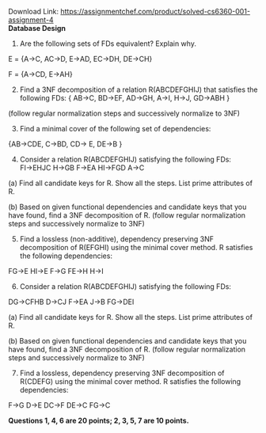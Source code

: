 Download Link: https://assignmentchef.com/product/solved-cs6360-001-assignment-4
<br>
<strong>Database Design </strong>

<strong> </strong>










<ol>

 <li>Are the following sets of FDs equivalent? Explain why.</li>

</ol>

E = {A-&gt;C, AC-&gt;D, E-&gt;AD, EC-&gt;DH, DE-&gt;CH}

F = {A-&gt;CD, E-&gt;AH}




<ol start="2">

 <li>Find a 3NF decomposition of a relation R(ABCDEFGHIJ) that satisfies the following FDs: { AB-&gt;C, BD-&gt;EF,  AD-&gt;GH,  A-&gt;I,  H-&gt;J, GD-&gt;ABH }</li>

</ol>

(follow regular normalization steps and successively normalize to 3NF)




<ol start="3">

 <li>Find a minimal cover of the following set of dependencies:</li>

</ol>

{AB-&gt;CDE, C-&gt;BD, CD-&gt; E, DE-&gt;B }







<ol start="4">

 <li>Consider a relation R(ABCDEFGHIJ) satisfying the following FDs: FI→EHJC H→GB F→EA HI→FGD A→C</li>

</ol>

(a) Find all candidate keys for R. Show all the steps. List prime attributes of R.

(b) Based on given functional dependencies and candidate keys that you have found, find a 3NF decomposition of R. (follow regular normalization steps and successively normalize to 3NF)

<ol start="5">

 <li>Find a lossless (non-additive), dependency preserving 3NF decomposition of R(EFGHI) using the minimal cover method. R satisfies the following dependencies:</li>

</ol>

FG→E HI→E F→G FE→H H→I

<ol start="6">

 <li>Consider a relation R(ABCDEFGHIJ) satisfying the following FDs:</li>

</ol>

DG→CFHB D→CJ F→EA J→B FG→DEI

(a) Find all candidate keys for R. Show all the steps. List prime attributes of R.

(b) Based on given functional dependencies and candidate keys that you have found, find a 3NF decomposition of R. (follow regular normalization steps and successively normalize to 3NF)

<strong> </strong>

<strong> </strong>

<ol start="7">

 <li>Find a lossless, dependency preserving 3NF decomposition of R(CDEFG) using the minimal cover method. R satisfies the following dependencies:</li>

</ol>

F→G D→E DC→F DE→C FG→C

<strong>Questions 1, 4, 6 are 20 points; 2, 3, 5, 7 are 10 points.</strong>